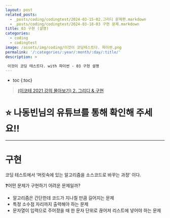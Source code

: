 ```yaml
---
layout: post
related_posts:
  - _posts/coding/codingtest/2024-03-15-02.그리디 문제편.markdown
  - _posts/coding/codingtest/2024-03-18-03 구현 문제.markdown
title: 03 구현 (설명)
categories:
  - coding
  - codingtest
image: /assets/img/coding/이것이 코딩테스트다. 파이썬.png
permalink: '/:categories/:year/:month/:day/:title/'
description: >

 이것이 코딩 테스트다. with 파이썬 - 03 구현 설명
---
```


* toc
{:toc}

> [(이코테 2021 강의 몰아보기) 2. 그리디 & 구현](https://www.youtube.com/watch?v=2zjoKjt97vQ&list=PLRx0vPvlEmdAghTr5mXQxGpHjWqSz0dgC&index=2)

# **⭐ 나동빈님의 유튜브를 통해 확인해 주세요!!**

---

# 구현

코딩 테스트에서 ‘머릿속에 있는 알고리즘을 소스코드로 바꾸는 과정’ 이다.

❓어떤 문제가 구현하기 어려운 문제일까?

- 알고리즘은 간단한데 코드가 지나칠 만큼 길어지는 문제
- 특정 소수점 자리까지 출력해야 하는 문제
- 문자열이 입력으로 주어졌을 때 한 문자 단위로 끊어져 리스트에 넣어야 하는 문제